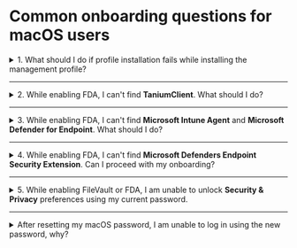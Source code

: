 # Common onboarding questions for macOS users

<details>
  <summary>1. What should I do if profile installation fails while installing the management profile?</summary>

<!--<kbd>![profile-installation-failed](images/onboarding-for-macos/profile-installation-failed.png)</kbd>-->

1. Ensure you received an email from us confirming the licence required for SEED onboarding has been assigned to you. If yes, proceed to step 2.
2. Go to the **Apple** menu > **System Preferences** > **Profiles**.
3. If **Management Profile** is already an existing profile, select it and remove it by clicking the minus icon at the lower-left corner.
4. If you are unable to remove Management Profile, uninstall **Company Portal**.
5. Reinstall [Company Portal](https://go.microsoft.com/fwlink/?linkid=853070).
6. Retry onboarding your device to SEED from step [**a. Set up Microsoft Endpoint Manager to get the required applications and device configuration**](https://docs.developer.tech.gov.sg/docs/security-suite-for-engineering-endpoint-devices/#/seed-onboarding-instructions-for-macos).


</details>
<hr/>


<details>
  <summary>2. While enabling FDA, I can't find <b>TaniumClient</b>. What should I do?</summary>

  1. Open the **Terminal** application and run the command: ``sudo chmod 755 /Library/Tanium/TaniumClient``.
  2. Go to the **Apple** menu > **System Preferences** > **Security & Privacy**.
  3. Click the **Privacy** tab.
  4. From the left pane, choose **Full Disk Access**.
  5. Click the lock icon at the lower left and use your Touch ID or enter your password to unlock.
  6. Click the plus icon on the **Full Disk Access** pane.
  7. Go to **Macintosh HD** > **Library** > **TaniumClient** and select the application file **TaniumClient**.
  8. Ensure the checkbox beside **TaniumClient** is selected.

</details>
<hr/>

<details>
<summary>3. While enabling FDA, I can't find <b>Microsoft Intune Agent</b> and <b>Microsoft Defender for Endpoint</b>. What should I do?</summary>

1. Go to the **Apple** menu > **System Preferences** > **Security & Privacy**.
2. Click the **Privacy** tab.
3. From the left pane, choose **Full Disk Access**.
4. Click the lock icon at the lower left and use your Touch ID or enter your password to unlock.
5. Click the plus icon on the Full Disk Access pane and do the following as required:
  - To add **Microsoft Intune Agent**, go to **Macintosh HD** >  **Library** > **Intune** and open **Microsoft Intune Agent.app**.
  - To add **Microsoft Defender for Endpoint**, go to **Application** > select **Microsoft Defender for Endpoint** and click **Open**.
</details>
<hr/>

<details>

<summary>4. While enabling FDA, I can't find <b>Microsoft Defenders Endpoint Security Extension</b>. Can I proceed with my onboarding?</summary>

<p>Yes, you may proceed with your SEED onboarding and the Microsoft Defenders Endpoint Security Extension should be available within four hours time. If it is still not available after four hours, please contact gcc2.0_support@tech.gov.sg as it is required to ensure the completeness of your onboarding.</p>

</details>
<hr/>

<details>

<summary>5. While enabling FileVault or FDA, I am unable to unlock <strong>Security & Privacy</strong> preferences using my current password.</summary>

<p>When your device is enrolled with Microsoft Endpoint Management's Intune, a new password policy comes into effect and this requires you to reset password.  If you enable FileVault or FDA only while onboarding to SEED, reset your password before <strong>step c. Encrypt your hard disk to protect your data at rest</strong> as mentioned on the <a href="https://docs.developer.tech.gov.sg/docs/security-suite-for-engineering-endpoint-devices/#/seed-onboarding-instructions-for-macos">SEED onboarding guide for macOS users</a>.</p>

*To reset password while enabling FileVault or FDA*:
1. Go to the **Apple** menu > **Lock Screen** or use keyboard shortcut **Command+Control+Q** .
2. Enter your password and press **return**. You will be prompted to reset password.
3. Reset your password and make sure it meets the following requirements:
  - Contain at least 12 characters
  - Not have two consecutive or three sequential characters
  - Contain at least one number and one alphabetic character
  - Not be the same as the previous three passwords

</details>
<hr />

<details>
<summary>After resetting my macOS password, I am unable to log in using the new password, why?</summary>
<p>This occurs if your new password does not meet the following password requirements:</p>
<ul>
<li>have at least 12 characters</li>
<li>should not have two consecutive or three sequential characters</li>
<li>have at least one number and one alphabetic character</li>
<li>should not be the same as the previous three passwords.</li>
</ul>

<p>There are three password reset options and you may choose one of them to reset password.</p>

<details><summary>Reset password using your Apple ID</summary>
 <p>Refer to <a href="https://support.apple.com/en-gb/guide/mac-help/mh35902/mac">Reset your Mac login password uisng Apple ID</a> for step-by-step instructions.</p></details>

  <details><summary>Reset password using a recovery key</summary>

  *To reset password using recovery key* :
  1. Click the question mark next to the password field in the login window.

  ?> If you don't see a question mark, press and hold the power button until your Mac shuts down, then press the power button to restart your Mac. Alternatively, enter any password three times.

  2. Click  **If you forgot your password, you can reset it using your Recovery Key**.
  3. Enter the recovery key. Make sure to use uppercase letters and to enter the hyphens.
  4. Reset your password.

  </details>

  <details><summary>Reset password using recovery mode</summary>
  <p>If you have do not have an Apple ID or a recovery key, start your Mac in recovery mode.</p>

  *Restart Mac in recovery mode to reset password* :
  1. If your macOS device has M1 chip, turn off the device by pressing the power button and if your macOS device has Intel chip, turn off the device by pressing the power button while holding down `Command + R` keys.

  ?> Release the keys when you see the load bar.

  2. Go to **Applications** > **Utilities** > **Terminal**.
  3. Enter `resetpassword` and press `return`. The **Reset Password** assistant will be displayed.
  4. Select **My password doesn’t work when logging in** and click **Next**.
  5. If prompted, select the user account for which you need to change password.
  6. Type the old password and new password in the respective fields.
  7. Type the new password in **Verify password** and specify a **Password hint**.
  8. Click **Next**.

  ?> If you are still unable to reset your password, boot into Recovery Mode again repeat steps 2-4 and disable FileVault on the volume “Macintosh HD.

  9. Restart your device and in the login screen, choose your user account and type your new password.

  </details>
